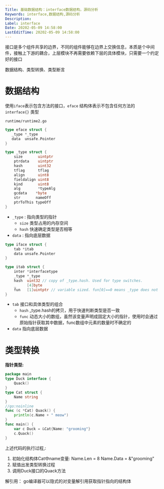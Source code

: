 ```yaml
---
Title: 基础数据结构：interface数据结构，源码分析
Keywords: interface,数据结构,源码分析
Description: 
Label: interface
Date: 20202-05-09 14:58:00
LastEditTime: 20202-05-09 14:58:00
---
```


接口是多个组件共享的边界，不同的组件能够在边界上交换信息，本质是个中间件，接触上下游的耦合，上层模块不再需要依赖下层的具体模块，只需要一个约定好的接口

数据结构、类型转换、类型断言

# 数据结构

使用`iface`表示包含方法的接口，`eface` 结构体表示不包含任何方法的 `interface{}` 类型

`runtime/runtime2.go`

```go
type eface struct {
   _type *_type
   data  unsafe.Pointer
}

type _type struct {
	size       uintptr
	ptrdata    uintptr
	hash       uint32
	tflag      tflag
	align      uint8
	fieldalign uint8
	kind       uint8
	alg        *typeAlg
	gcdata    *byte
	str       nameOff
	ptrToThis typeOff
}
```

-   `_type` : 指向类型的指针
    -   `size` 类型占用的内存空间
    -   `hash` 快速确定类型是否相等
-   `data` : 指向底层数据

```go
type iface struct {
    tab *itab
    data unsafe.Pointer
}

type itab struct {
	inter *interfacetype
	_type *_type
	hash  uint32 // copy of _type.hash. Used for type switches.
	_     [4]byte
	fun   [1]uintptr // variable sized. fun[0]==0 means _type does not implement inter.
}
```

-   `tab` 接口和具体类型的组合
    -   `hash` _type.hash的拷贝，用于快速判断类型是否一致
    -   `func` 动态大小的数组，虽然该变量声明成固定大小的指针，使用时会通过原始指针获取其中数据，func数组中元素的数量时不确定的
-   `data` 指向底层数据

# 类型转换

**指针类型:**

```go
package main
type Duck interface {
	Quack()
}
type Cat struct {
	Name string
}
//go:noinline
func (c *Cat) Quack() {
	println(c.Name + " meow")
}
func main() {
	var c Duck = &Cat{Name: "grooming"}
	c.Quack()
}
```

上述代码的执行过程,:

1.  初始化结构体Cat中name变量: Name.Len = 8 Name.Data = &"grooming"
2.  赋值出发类型转换过程
3.  调用Duck接口的Quack方法

解引用： go编译器可以隐式的对变量解引用获取指针指向的结构体



